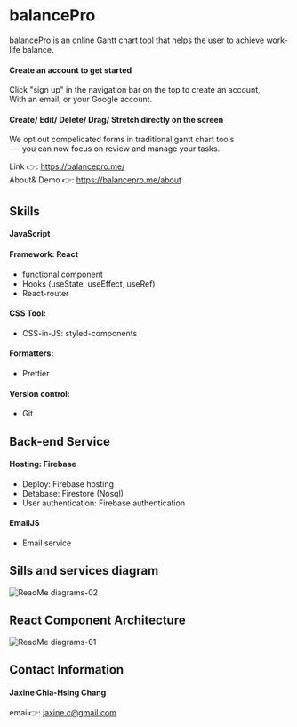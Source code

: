 # balancePro

balancePro is an online Gantt chart tool that helps the user to achieve work-life balance.

#### Create an account to get started

Click "sign up" in the navigation bar on the top to create an account, 
<br/>
With an email, or your Google account.


#### Create/ Edit/ Delete/ Drag/ Stretch directly on the screen


We opt out compelicated forms in traditional gantt chart tools 
<br/>--- you can now focus on review and manage your tasks.

Link :point_right:: https://balancepro.me/
<br/>
About& Demo :point_right:: https://balancepro.me/about


## Skills

#### JavaScript

#### Framework: React
- functional component
- Hooks (useState, useEffect, useRef)
- React-router

#### CSS Tool:
- CSS-in-JS: styled-components

#### Formatters:
- Prettier

#### Version control:
- Git


## Back-end Service

#### Hosting: Firebase
- Deploy: Firebase hosting
- Detabase: Firestore (Nosql)
- User authentication: Firebase authentication

#### EmailJS
- Email service

## Sills and services diagram
![ReadMe diagrams-02](https://user-images.githubusercontent.com/94296465/173768608-7a23b6f1-7d75-487a-be09-cd4ff1f12951.jpg)

## React Component Architecture
![ReadMe diagrams-01](https://user-images.githubusercontent.com/94296465/173768582-bb467f87-3e1c-43ab-8691-354e9ce4bd81.jpg)

## Contact Information
#### Jaxine Chia-Hsing Chang
email:point_right:: jaxine.c@gmail.com
